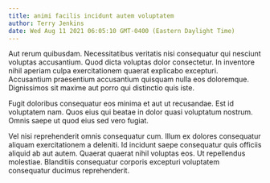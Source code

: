 ```yaml
---
title: animi facilis incidunt autem voluptatem
author: Terry Jenkins
date: Wed Aug 11 2021 06:05:10 GMT-0400 (Eastern Daylight Time)
---
```

Aut rerum quibusdam. Necessitatibus veritatis nisi consequatur qui nesciunt voluptas accusantium. Quod dicta voluptas dolor consectetur. In inventore nihil aperiam culpa exercitationem quaerat explicabo excepturi. Accusantium praesentium accusantium quisquam nulla eos doloremque. Dignissimos sit maxime aut porro qui distinctio quis iste.

 Fugit doloribus consequatur eos minima et aut ut recusandae. Est id voluptatem nam. Quos eius qui beatae in dolor quasi voluptatum nostrum. Omnis saepe ut quod eius sed vero fugiat.

 Vel nisi reprehenderit omnis consequatur cum. Illum ex dolores consequatur aliquam exercitationem a deleniti. Id incidunt saepe consequatur quis officiis aliquid ab aut autem. Quaerat quaerat nihil voluptas eos. Ut repellendus molestiae. Blanditiis consequatur corporis excepturi voluptatem consequatur ducimus reprehenderit.